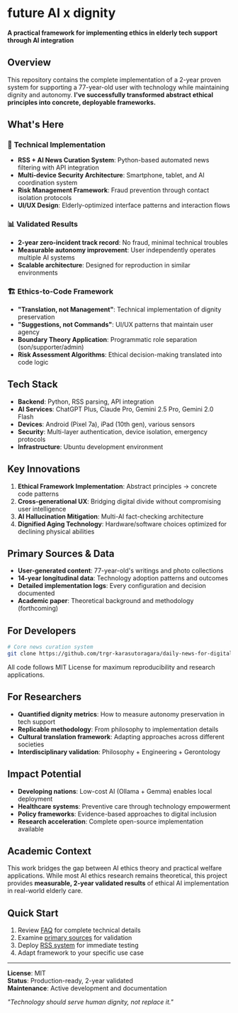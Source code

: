 # future AI x dignity

**A practical framework for implementing ethics in elderly tech support through AI integration**

## Overview

This repository contains the complete implementation of a 2-year proven system for supporting a 77-year-old user with technology while maintaining dignity and autonomy. **I've successfully transformed abstract ethical principles into concrete, deployable frameworks.**

## What's Here

### 🔧 **Technical Implementation**
- **RSS + AI News Curation System**: Python-based automated news filtering with API integration
- **Multi-device Security Architecture**: Smartphone, tablet, and AI coordination system
- **Risk Management Framework**: Fraud prevention through contact isolation protocols
- **UI/UX Design**: Elderly-optimized interface patterns and interaction flows

### 📊 **Validated Results** 
- **2-year zero-incident track record**: No fraud, minimal technical troubles
- **Measurable autonomy improvement**: User independently operates multiple AI systems
- **Scalable architecture**: Designed for reproduction in similar environments

### 🏗️ **Ethics-to-Code Framework**
- **"Translation, not Management"**: Technical implementation of dignity preservation
- **"Suggestions, not Commands"**: UI/UX patterns that maintain user agency
- **Boundary Theory Application**: Programmatic role separation (son/supporter/admin)
- **Risk Assessment Algorithms**: Ethical decision-making translated into code logic

## Tech Stack

- **Backend**: Python, RSS parsing, API integration
- **AI Services**: ChatGPT Plus, Claude Pro, Gemini 2.5 Pro, Gemini 2.0 Flash
- **Devices**: Android (Pixel 7a), iPad (10th gen), various sensors
- **Security**: Multi-layer authentication, device isolation, emergency protocols
- **Infrastructure**: Ubuntu development environment

## Key Innovations

1. **Ethical Framework Implementation**: Abstract principles → concrete code patterns
2. **Cross-generational UX**: Bridging digital divide without compromising user intelligence  
3. **AI Hallucination Mitigation**: Multi-AI fact-checking architecture
4. **Dignified Aging Technology**: Hardware/software choices optimized for declining physical abilities

## Primary Sources & Data

- **User-generated content**: 77-year-old's writings and photo collections
- **14-year longitudinal data**: Technology adoption patterns and outcomes
- **Detailed implementation logs**: Every configuration and decision documented
- **Academic paper**: Theoretical background and methodology (forthcoming)

## For Developers

```bash
# Core news curation system
git clone https://github.com/trgr-karasutoragara/daily-news-for-digital-dignity
```

All code follows MIT License for maximum reproducibility and research applications.

## For Researchers

- **Quantified dignity metrics**: How to measure autonomy preservation in tech support
- **Replicable methodology**: From philosophy to implementation details
- **Cultural translation framework**: Adapting approaches across different societies
- **Interdisciplinary validation**: Philosophy + Engineering + Gerontology

## Impact Potential

- **Developing nations**: Low-cost AI (Ollama + Gemma) enables local deployment
- **Healthcare systems**: Preventive care through technology empowerment  
- **Policy frameworks**: Evidence-based approaches to digital inclusion
- **Research acceleration**: Complete open-source implementation available

## Academic Context

This work bridges the gap between AI ethics theory and practical welfare applications. While most AI ethics research remains theoretical, this project provides **measurable, 2-year validated results** of ethical AI implementation in real-world elderly care.

## Quick Start

1. Review [FAQ](https://trgr-karasutoragara.github.io/faq.html) for complete technical details
2. Examine [primary sources](https://trgr-karasutoragara.github.io/) for validation
3. Deploy [RSS system](https://github.com/trgr-karasutoragara/daily-news-for-digital-dignity) for immediate testing
4. Adapt framework to your specific use case

---

**License**: MIT  
**Status**: Production-ready, 2-year validated  
**Maintenance**: Active development and documentation

*"Technology should serve human dignity, not replace it."*
